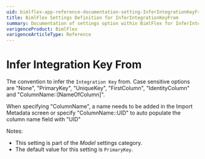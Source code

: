 ```yaml
---
uid: bimlflex-app-reference-documentation-setting-InferIntegrationKeyFrom
title: BimlFlex Settings Definition for InferIntegrationKeyFrom
summary: Documentation of settings option within BimlFlex for InferIntegrationKeyFrom
varigenceProduct: BimlFlex
varigenceArticleType: Reference
---
```


# Infer Integration Key From

The convention to infer the `Integration Key` from. Case sensitive options are "None", "PrimaryKey", "UniqueKey", "FirstColumn", "IdentityColumn" and "ColumnName::[NameOfColumn]".

When specifying "ColumnName", a name needs to be added in the Import Metadata screen or specify "ColumnName::UID" to auto populate the column name field with "UID"

Notes:

* This setting is part of the *Model* settings category.
* The default value for this setting is `PrimaryKey`.
